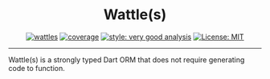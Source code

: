 <h1 align="center">
Wattle(s)
</h1>

<p align="center">
<a href="https://github.com/wolfenrain/wattles/actions"><img src="https://github.com/wolfenrain/wattles/workflows/wattles/badge.svg" alt="wattles"></a>
<a href="https://github.com/wolfenrain/wattles/actions"><img src="https://raw.githubusercontent.com/wolfenrain/wattles/main/coverage_badge.svg" alt="coverage"></a>
<a href="https://pub.dev/packages/very_good_analysis"><img src="https://img.shields.io/badge/style-very_good_analysis-B22C89.svg" alt="style: very good analysis"></a>
<a href="https://opensource.org/licenses/MIT"><img src="https://img.shields.io/badge/license-MIT-purple.svg" alt="License: MIT"></a>
</p>

---

Wattle(s) is a strongly typed Dart ORM that does not require generating code to function.
